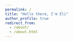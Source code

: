 ```yaml
---
permalink: /
title: "Hello there, I'm Eli"
author_profile: true
redirect_from: 
  - /about/
  - /about.html
---
```



